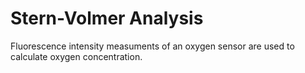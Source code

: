 Stern-Volmer Analysis 
=====================

Fluorescence intensity measuments of an oxygen sensor are used to calculate oxygen concentration.  
